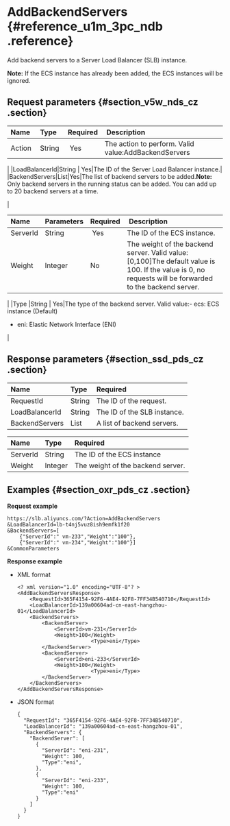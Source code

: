 # AddBackendServers {#reference_u1m_3pc_ndb .reference}

Add backend servers to a Server Load Balancer \(SLB\) instance.

**Note:** If the ECS instance has already been added, the ECS instances will be ignored.

## Request parameters {#section_v5w_nds_cz .section}

|Name|Type|Required| Description|
|:---|:---|:-------|:-----------|
|Action |String | Yes|The action to perform. Valid value:AddBackendServers

|
|LoadBalancerId|String | Yes|The ID of the Server Load Balancer instance.|
|BackendServers|List|Yes|The list of backend servers to be added.**Note:** Only backend servers in the running status can be added. You can add up to 20 backend servers at a time.

|

|Name |Parameters|Required| Description|
|:----|:---------|:-------|:-----------|
|ServerId|String | Yes|The ID of the ECS instance.|
|Weight|Integer|No |The weight of the backend server. Valid value: \[0,100\]The default value is 100. If the value is 0, no requests will be forwarded to the backend server.

|
|Type |String | Yes|The type of the backend server. Valid value:-   ecs: ECS instance \(Default\)
-   eni: Elastic Network Interface \(ENI\)

|

## Response parameters {#section_ssd_pds_cz .section}

|Name|Type|Required|
|:---|:---|:-------|
|RequestId|String|The ID of the request.|
|LoadBalancerId|String|The ID of the SLB instance.|
|BackendServers|List|A list of backend servers.|

|Name |Type|Required|
|:----|:---|:-------|
|ServerId|String|The ID of the ECS instance|
|Weight|Integer|The weight of the backend server.|

## Examples {#section_oxr_pds_cz .section}

**Request example**

``` {#public}
https://slb.aliyuncs.com/?Action=AddBackendServers
&LoadBalancerId=lb-t4nj5vuz8ish9emfk1f20
&BackendServers=[
    {"ServerId":" vm-233","Weight":"100"},
    {"ServerId":" vm-234","Weight":"100"}]
&CommonParameters
```

**Response example**

-   XML format

    ```
    <? xml version="1.0" encoding="UTF-8"? >
    <AddBackendServersResponse>
    	<RequestId>365F4154-92F6-4AE4-92F8-7FF34B540710</RequestId>
    	<LoadBalancerId>139a00604ad-cn-east-hangzhou-01</LoadBalancerId>
    	<BackendServers>
    		<BackendServer>
    			<ServerId>vm-231</ServerId>
    			<Weight>100</Weight>
                            <Type>eni</Type>
    		</BackendServer>
    		<BackendServer>
    			<ServerId>eni-233</ServerId>
    			<Weight>100</Weight>
                            <Type>eni</Type>
    		</BackendServer>
    	</BackendServers>
    </AddBackendServersResponse>
    ```

-   JSON format

    ```
    {
      "RequestId": "365F4154-92F6-4AE4-92F8-7FF34B540710",
      "LoadBalancerId": "139a00604ad-cn-east-hangzhou-01",
      "BackendServers": {
        "BackendServer": [
          {
            "ServerId": "eni-231",
            "Weight": 100,
            "Type":"eni",
          },
          {
            "ServerId": "eni-233",
            "Weight": 100,
            "Type":"eni"
          }
        ]
      }
    }
    ```


